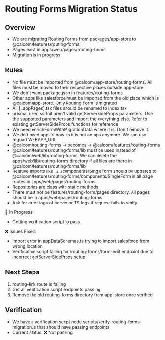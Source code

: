 # Routing Forms Migration Status

## Overview
- We are migrating Routing Forms from packages/app-store to @calcom/features/routing-forms
- Pages exist in apps/web/pages/routing-forms
- Migration is in progress

## Rules
- No file must be imported from @calcom/app-store/routing-forms. All files must be moved to their respective places outside app-store
- We don't want package.json in features/routing-forms
- Other apps like salesforce must be imported from the old place which is @calcom/app-store. Only Routing Form is migrated
- All [..appPages].tsx files should be renamed to index.tsx
- prisma, user, ssrInit aren't valid getServerSideProps parameters. Use the supported parameters and import the everything else. Refer to existing getServerSideProps functions for reference
- We need enrichFormWithMigrationData where it is. Don't remove it.
- We do't need appUrl now as it is not an app anymore. We can use reguarl WEBAPP_URL
- @calcom/routing-forms -> becomes -> @calcom/features/routing-forms
- @calcom/features/routing-forms/lib must be used instead of @calcom/web/lib/routing-forms. We can delete the apps/web/lib/routing-forms directory if all files are there in @calcom/features/routing-forms/lib
- Relative imports like ../../components/SingleForm should be updated to @calcom/features/routing-forms/components/SingleForm in all page routes in apps/web/pages/routing-forms
- Repositories are class  with static methods.
- There must not be features/routing-form/pages directory. All pages should be in apps/web/pages/routing-forms
- Ask for error logs of server or TS logs if request fails to verify

🚧 In Progress:
- Getting verification script to pass

❌ Issues Fixed:
- Import error in appDataSchemas.ts trying to import salesforce from wrong location
- Verification script failing for /routing-forms/form-edit endpoint due to incorrect getServerSideProps setup

## Next Steps
1. routing-link route is failing
1. Get all verification script endpoints passing
2. Remove the old routing-forms directory from app-store once verified

## Verification
- We have a verification script  node scripts/verify-routing-forms-migration.js that should have passing endpoints
- Current status: ❌ Not passing